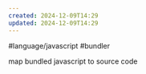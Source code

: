 ```yaml
---
created: 2024-12-09T14:29
updated: 2024-12-09T14:29
---
```

#language/javascript #bundler

map bundled javascript to source code